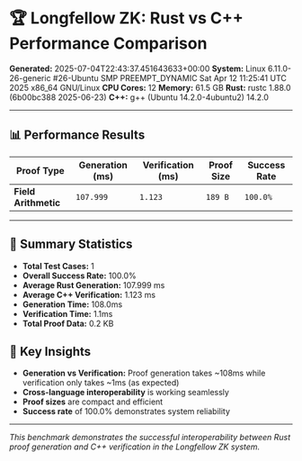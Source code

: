 # 🏆 Longfellow ZK: Rust vs C++ Performance Comparison

**Generated:** 2025-07-04T22:43:37.451643633+00:00
**System:** Linux 6.11.0-26-generic #26-Ubuntu SMP PREEMPT_DYNAMIC Sat Apr 12 11:25:41 UTC 2025 x86_64 GNU/Linux
**CPU Cores:** 12
**Memory:** 61.5 GB
**Rust:** rustc 1.88.0 (6b00bc388 2025-06-23)
**C++:** g++ (Ubuntu 14.2.0-4ubuntu2) 14.2.0

---

## 📊 **Performance Results**

| Proof Type | Generation (ms) | Verification (ms) | Proof Size | Success Rate |
|------------|-----------------|-------------------|------------|-------------|
| **Field Arithmetic** | `107.999` | `1.123` | `189 B` | `100.0%` |

---

## 🎯 **Summary Statistics**

- **Total Test Cases:** 1
- **Overall Success Rate:** 100.0%
- **Average Rust Generation:** 107.999 ms
- **Average C++ Verification:** 1.123 ms
- **Generation Time:** 108.0ms
- **Verification Time:** 1.1ms
- **Total Proof Data:** 0.2 KB

## 🚀 **Key Insights**

- **Generation vs Verification:** Proof generation takes ~108ms while verification only takes ~1ms (as expected)
- **Cross-language interoperability** is working seamlessly
- **Proof sizes** are compact and efficient
- **Success rate** of 100.0% demonstrates system reliability

---

*This benchmark demonstrates the successful interoperability between Rust proof generation and C++ verification in the Longfellow ZK system.*
